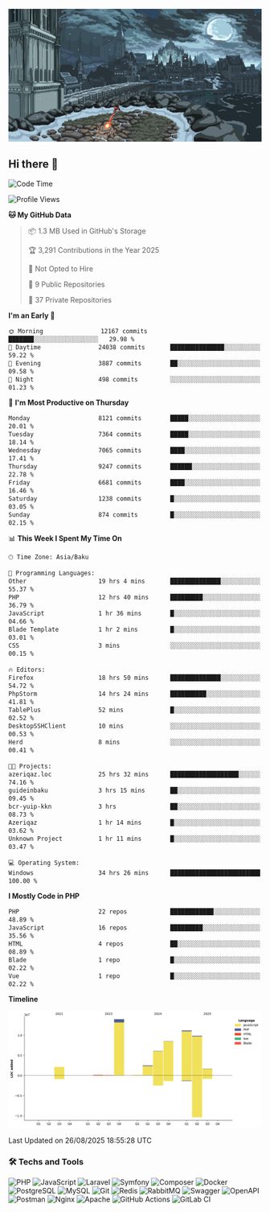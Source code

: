 <!--WALLPAPER-->
<p align='center'>
  <img src='assets/wallpapers/1.gif' alt='Banner'>
</p>
<!--/WALLPAPER-->

## Hi there 👋

<!--START_SECTION:waka-->
![Code Time](http://img.shields.io/badge/Code%20Time-179%20hrs%2011%20mins-blue)

![Profile Views](http://img.shields.io/badge/Profile%20Views-0-blue)

**🐱 My GitHub Data** 

> 📦 1.3 MB Used in GitHub's Storage 
 > 
> 🏆 3,291 Contributions in the Year 2025
 > 
> 🚫 Not Opted to Hire
 > 
> 📜 9 Public Repositories 
 > 
> 🔑 37 Private Repositories 
 > 
**I'm an Early 🐤** 

```text
🌞 Morning                12167 commits       ███████░░░░░░░░░░░░░░░░░░   29.98 % 
🌆 Daytime                24038 commits       ███████████████░░░░░░░░░░   59.22 % 
🌃 Evening                3887 commits        ██░░░░░░░░░░░░░░░░░░░░░░░   09.58 % 
🌙 Night                  498 commits         ░░░░░░░░░░░░░░░░░░░░░░░░░   01.23 % 
```
📅 **I'm Most Productive on Thursday** 

```text
Monday                   8121 commits        █████░░░░░░░░░░░░░░░░░░░░   20.01 % 
Tuesday                  7364 commits        █████░░░░░░░░░░░░░░░░░░░░   18.14 % 
Wednesday                7065 commits        ████░░░░░░░░░░░░░░░░░░░░░   17.41 % 
Thursday                 9247 commits        ██████░░░░░░░░░░░░░░░░░░░   22.78 % 
Friday                   6681 commits        ████░░░░░░░░░░░░░░░░░░░░░   16.46 % 
Saturday                 1238 commits        █░░░░░░░░░░░░░░░░░░░░░░░░   03.05 % 
Sunday                   874 commits         █░░░░░░░░░░░░░░░░░░░░░░░░   02.15 % 
```


📊 **This Week I Spent My Time On** 

```text
🕑︎ Time Zone: Asia/Baku

💬 Programming Languages: 
Other                    19 hrs 4 mins       ██████████████░░░░░░░░░░░   55.37 % 
PHP                      12 hrs 40 mins      █████████░░░░░░░░░░░░░░░░   36.79 % 
JavaScript               1 hr 36 mins        █░░░░░░░░░░░░░░░░░░░░░░░░   04.66 % 
Blade Template           1 hr 2 mins         █░░░░░░░░░░░░░░░░░░░░░░░░   03.01 % 
CSS                      3 mins              ░░░░░░░░░░░░░░░░░░░░░░░░░   00.15 % 

🔥 Editors: 
Firefox                  18 hrs 50 mins      ██████████████░░░░░░░░░░░   54.72 % 
PhpStorm                 14 hrs 24 mins      ██████████░░░░░░░░░░░░░░░   41.81 % 
TablePlus                52 mins             █░░░░░░░░░░░░░░░░░░░░░░░░   02.52 % 
DesktopSSHClient         10 mins             ░░░░░░░░░░░░░░░░░░░░░░░░░   00.53 % 
Herd                     8 mins              ░░░░░░░░░░░░░░░░░░░░░░░░░   00.41 % 

🐱‍💻 Projects: 
azeriqaz.loc             25 hrs 32 mins      ███████████████████░░░░░░   74.16 % 
guideinbaku              3 hrs 15 mins       ██░░░░░░░░░░░░░░░░░░░░░░░   09.45 % 
bcr-yuip-kkn             3 hrs               ██░░░░░░░░░░░░░░░░░░░░░░░   08.73 % 
Azeriqaz                 1 hr 14 mins        █░░░░░░░░░░░░░░░░░░░░░░░░   03.62 % 
Unknown Project          1 hr 11 mins        █░░░░░░░░░░░░░░░░░░░░░░░░   03.47 % 

💻 Operating System: 
Windows                  34 hrs 26 mins      █████████████████████████   100.00 % 
```

**I Mostly Code in PHP** 

```text
PHP                      22 repos            ████████████░░░░░░░░░░░░░   48.89 % 
JavaScript               16 repos            █████████░░░░░░░░░░░░░░░░   35.56 % 
HTML                     4 repos             ██░░░░░░░░░░░░░░░░░░░░░░░   08.89 % 
Blade                    1 repo              █░░░░░░░░░░░░░░░░░░░░░░░░   02.22 % 
Vue                      1 repo              █░░░░░░░░░░░░░░░░░░░░░░░░   02.22 % 
```



**Timeline**

![Lines of Code chart](https://raw.githubusercontent.com/feridnesibzade/feridnesibzade/main/assets/bar_graph.png)


 Last Updated on 26/08/2025 18:55:28 UTC
<!--END_SECTION:waka-->

### 🛠️ Techs and Tools

![PHP](https://img.shields.io/badge/PHP-777BB4?style=for-the-badge&logo=php&logoColor=white)
![JavaScript](https://img.shields.io/badge/JavaScript-F7DF1E?style=for-the-badge&logo=javascript&logoColor=000)
![Laravel](https://img.shields.io/badge/Laravel-F55247?style=for-the-badge&logo=laravel&logoColor=white)
![Symfony](https://img.shields.io/badge/Symfony-000000?style=for-the-badge&logo=symfony&logoColor=white)
![Composer](https://img.shields.io/badge/Composer-885630?style=for-the-badge&logo=composer&logoColor=white)
![Docker](https://img.shields.io/badge/Docker-2496ED?style=for-the-badge&logo=docker&logoColor=white)
![PostgreSQL](https://img.shields.io/badge/PostgreSQL-4169E1?style=for-the-badge&logo=postgresql&logoColor=white)
![MySQL](https://img.shields.io/badge/MySQL-4479A1?style=for-the-badge&logo=mysql&logoColor=white)
![Git](https://img.shields.io/badge/Git-F05032?style=for-the-badge&logo=git&logoColor=white)
![Redis](https://img.shields.io/badge/Redis-DC382D?style=for-the-badge&logo=redis&logoColor=white)
![RabbitMQ](https://img.shields.io/badge/RabbitMQ-FF6600?style=for-the-badge&logo=rabbitmq&logoColor=white)
![Swagger](https://img.shields.io/badge/Swagger-85EA2D?style=for-the-badge&logo=swagger&logoColor=black)
![OpenAPI](https://img.shields.io/badge/OpenAPI-6BA539?style=for-the-badge&logo=openapiinitiative&logoColor=white)
![Postman](https://img.shields.io/badge/Postman-FF6C37?style=for-the-badge&logo=postman&logoColor=white)
![Nginx](https://img.shields.io/badge/Nginx-009639?style=for-the-badge&logo=nginx&logoColor=white)
![Apache](https://img.shields.io/badge/Apache-D22128?style=for-the-badge&logo=apache&logoColor=white)
![GitHub Actions](https://img.shields.io/badge/GitHub%20Actions-2088FF?style=for-the-badge&logo=githubactions&logoColor=white)
![GitLab CI](https://img.shields.io/badge/GitLab%20CI-FC6D26?style=for-the-badge&logo=gitlab&logoColor=white)


